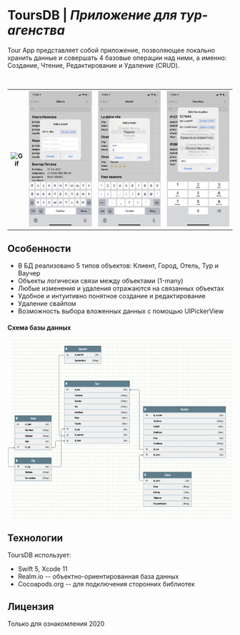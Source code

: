 # ToursDB | *Приложение для тур-агенства* 

Tour App представляет собой приложение, позволяющее локально хранить данные и совершать 4 базовые операции над ними, а именно: Создание, Чтение, Редактирование и Удаление (CRUD). 

<table>
  <tr>
    <th><img alt="Gif" src="./screens/4.gif" width="300"></th>
    <th><img alt="Screenshot 1" src="./screens/1.png" width="300"></th>
    <th><img alt="Screenshot 2" src="./screens/2.png" width="300"></th>
    <th><img alt="Screenshot 3" src="./screens/3.png" width="300"></th>
  </tr>
</table>


## Особенности
- В БД реализовано 5 типов объектов: Клиент, Город, Отель, Тур и Ваучер
- Объекты логически связи между объектами (1-many)
- Любые изменения и удаления отражаются на связанных объектах
- Удобное и интуитивно понятное создание и редактирование
- Удаление свайпом
- Возможность выбора вложенных данных с помощью UIPickerView

#### Cхема базы данных
<img src="./screens/5.jpg" height="400" />

## Технологии

ToursDB использует:
- Swift 5, Xcode 11
- Realm.io -- объектно-ориентированная база данных
- Cocoapods.org -- для подключения сторонних библиотек

## Лицензия
Только для ознакомления
2020


